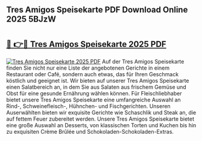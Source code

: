 ## Tres Amigos Speisekarte PDF Download Online 2025 5BJzW

# <h2><a href="http://gc7t89b.nevu.top/?p=Tres+Amigos+Speisekarte">🔗 👉🔴 Tres Amigos Speisekarte 2025 PDF</a></h2>

[![Tres Amigos Speisekarte 2025 PDF](https://i.imgur.com/dBaPXMq.png)](http://gc7t89b.nevu.top/?p=Tres+Amigos+Speisekarte)
Auf der Tres Amigos Speisekarte finden Sie nicht nur eine Liste der angebotenen Gerichte in einem Restaurant oder Café, sondern auch etwas, das für Ihren Geschmack köstlich und geeignet ist. Wir bieten auf unserer Tres Amigos Speisekarte einen Salatbereich an, in dem Sie aus Salaten aus frischem Gemüse und Obst für eine gesunde Ernährung wählen können. Für Fleischliebhaber bietet unsere Tres Amigos Speisekarte eine umfangreiche Auswahl an Rind-, Schweinefleisch-, Hühnchen- und Fischgerichten. Unseren Auserwählten bieten wir exquisite Gerichte wie Schaschlik und Steak an, die auf fettem Feuer zubereitet werden. Unsere Tres Amigos Speisekarte bietet eine große Auswahl an Desserts, von klassischen Torten und Kuchen bis hin zu exquisiten Crème Brûlée und Schokoladen-Schokoladen-Extras.

